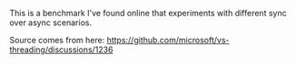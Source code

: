 This is a benchmark I've found online that experiments with different sync over async scenarios.

Source comes from here: https://github.com/microsoft/vs-threading/discussions/1236
